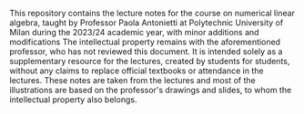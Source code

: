 This repository contains the lecture notes for the course on numerical linear algebra, taught by Professor Paola Antonietti at Polytechnic University of Milan during the 2023/24 academic year, with minor additions and modifications
The intellectual property remains with the aforementioned professor, who has not reviewed this document. It is intended solely as a supplementary resource for the lectures, created by students for students, without any claims to replace official textbooks or attendance in the lectures. These notes are taken from the lectures and most of the illustrations are based on the professor's drawings and slides, to whom the intellectual property also belongs. 
